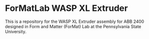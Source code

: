 # ForMatLab WASP XL Extruder
 This is a repository for the WASP XL Extruder assembly for ABB 2400 designed in Form and Matter (ForMat) Lab at the Pennsylvania State University.

